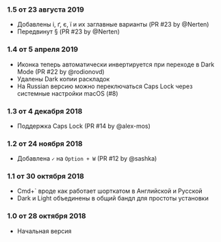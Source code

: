 ### 1.5 от 23 августа 2019

- Добавлены i, ґ, є, ї и их заглавные варианты (PR #23 by @Nerten)
- Передвинут § (PR #23 by @Nerten)

### 1.4 от 5 апреля 2019

- Иконка теперь автоматически инвертируется при переходе в Dark Mode (PR #22 by @rodionovd)
- Удалены Dark копии раскладок
- На Russian версию можно переключаться Caps Lock через системные настройки macOS (#8)

### 1.3 от 4 декабря 2018

- Поддержка Caps Lock (PR #14 by @alex-mos)

### 1.2 от 24 ноября 2018

- Добавлена `✓` на `Option + W` (PR #12 by @sashka)

### 1.1 от 30 октября 2018

- Cmd+` вроде как работает шорткатом в Английской и Русской
- Dark и Light объединены в общий бандл для простоты установки

### 1.0 от 28 октября 2018

- Начальная версия
